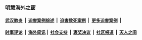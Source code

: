 
### 明慧海外之窗

####  [武汉肺炎](indexes/365.md?t=02031600) &nbsp;|&nbsp;  [迫害案例综述](indexes/328.md?t=02031600) &nbsp;|&nbsp; [迫害致死案例](indexes/277.md?t=02031600)  &nbsp;|&nbsp; [更多迫害案例](indexes/81.md?t=02031600)  &nbsp;|&nbsp; 
####  [时事评论](indexes/251.md?t=02031600) &nbsp;|&nbsp; [海外简讯](indexes/245.md?t=02031600)&nbsp;|&nbsp;  [社会支持](indexes/140.md?t=02031600) &nbsp;|&nbsp; [褒奖决议](indexes/282.md?t=02031600) &nbsp;|&nbsp; [社区报道](indexes/91.md?t=02031600)  &nbsp;|&nbsp; [天人之间](indexes/78.md?t=02031600) 

